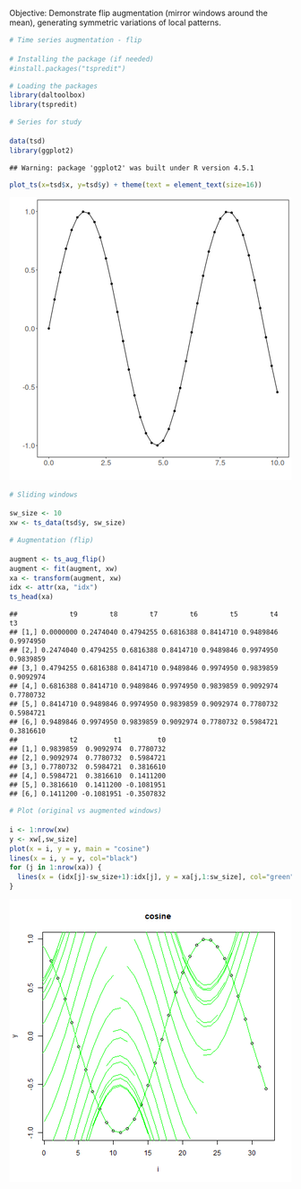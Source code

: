 Objective: Demonstrate flip augmentation (mirror windows around the mean), generating symmetric variations of local patterns.


``` r
# Time series augmentation - flip

# Installing the package (if needed)
#install.packages("tspredit")
```


``` r
# Loading the packages
library(daltoolbox)
library(tspredit) 
```



``` r
# Series for study

data(tsd)
library(ggplot2)
```

```
## Warning: package 'ggplot2' was built under R version 4.5.1
```

``` r
plot_ts(x=tsd$x, y=tsd$y) + theme(text = element_text(size=16))
```

![plot of chunk unnamed-chunk-3](fig/ts_aug_flip/unnamed-chunk-3-1.png)


``` r
# Sliding windows

sw_size <- 10
xw <- ts_data(tsd$y, sw_size)
```


``` r
# Augmentation (flip)

augment <- ts_aug_flip()
augment <- fit(augment, xw)
xa <- transform(augment, xw)
idx <- attr(xa, "idx")
ts_head(xa)
```

```
##             t9        t8        t7        t6        t5        t4        t3
## [1,] 0.0000000 0.2474040 0.4794255 0.6816388 0.8414710 0.9489846 0.9974950
## [2,] 0.2474040 0.4794255 0.6816388 0.8414710 0.9489846 0.9974950 0.9839859
## [3,] 0.4794255 0.6816388 0.8414710 0.9489846 0.9974950 0.9839859 0.9092974
## [4,] 0.6816388 0.8414710 0.9489846 0.9974950 0.9839859 0.9092974 0.7780732
## [5,] 0.8414710 0.9489846 0.9974950 0.9839859 0.9092974 0.7780732 0.5984721
## [6,] 0.9489846 0.9974950 0.9839859 0.9092974 0.7780732 0.5984721 0.3816610
##             t2         t1         t0
## [1,] 0.9839859  0.9092974  0.7780732
## [2,] 0.9092974  0.7780732  0.5984721
## [3,] 0.7780732  0.5984721  0.3816610
## [4,] 0.5984721  0.3816610  0.1411200
## [5,] 0.3816610  0.1411200 -0.1081951
## [6,] 0.1411200 -0.1081951 -0.3507832
```


``` r
# Plot (original vs augmented windows)

i <- 1:nrow(xw)
y <- xw[,sw_size]
plot(x = i, y = y, main = "cosine")
lines(x = i, y = y, col="black")
for (j in 1:nrow(xa)) {
  lines(x = (idx[j]-sw_size+1):idx[j], y = xa[j,1:sw_size], col="green")
}
```

![plot of chunk unnamed-chunk-6](fig/ts_aug_flip/unnamed-chunk-6-1.png)


